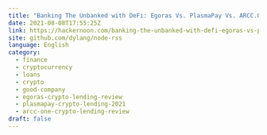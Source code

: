 ```yaml
---
title: "Banking The Unbanked with DeFi: Egoras Vs. PlasmaPay Vs. ARCC.One"
date: 2021-08-08T17:55:25Z
link: https://hackernoon.com/banking-the-unbanked-with-defi-egoras-vs-plasmapay-vs-arccone-702y37cd?source=rss&utm_medium=RSS&utm_source=news.12bit.vn
site: github.com/dylang/node-rss
language: English
category:
  - finance
  - cryptocurrency
  - loans
  - crypto
  - good-company
  - egoras-crypto-lending-review
  - plasmapay-crypto-lending-2021
  - arcc-one-crypto-lending-review
draft: false
---
```

